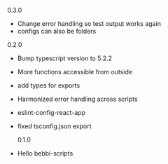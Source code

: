 0.3.0

- Change error handling so test output works again
- configs can also be folders
 
0.2.0

- Bump typescript version to 5.2.2
- More functions accessible from outside
- add types for exports
- Harmonized error handling across scripts
- eslint-config-react-app
- fixed tsconfig.json export

  0.1.0

- Hello bebbi-scripts
